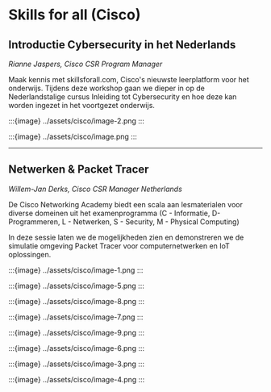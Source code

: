 # Skills for all (Cisco)

## Introductie Cybersecurity in het Nederlands

*Rianne Jaspers, Cisco CSR Program Manager*

Maak kennis met skillsforall.com, Cisco's nieuwste leerplatform voor het
onderwijs. Tijdens deze workshop gaan we dieper in op de Nederlandstalige
cursus Inleiding tot Cybersecurity en hoe deze kan worden ingezet in het
voortgezet onderwijs.

:::{image} ../assets/cisco/image-2.png
:::

:::{image} ../assets/cisco/image.png
:::

---

## Netwerken & Packet Tracer 

*Willem-Jan Derks, Cisco CSR Manager Netherlands*

De Cisco Networking Academy biedt een scala aan lesmaterialen voor diverse
domeinen uit het examenprogramma (C - Informatie, D- Programmeren, L -
Netwerken, S - Security, M - Physical Computing)

In deze sessie laten we de mogelijkheden zien en demonstreren we de simulatie
omgeving Packet Tracer voor computernetwerken en IoT oplossingen.

:::{image} ../assets/cisco/image-1.png
:::

:::{image} ../assets/cisco/image-5.png
:::

:::{image} ../assets/cisco/image-8.png
:::

:::{image} ../assets/cisco/image-7.png
:::

:::{image} ../assets/cisco/image-9.png
:::

:::{image} ../assets/cisco/image-6.png
:::

:::{image} ../assets/cisco/image-3.png
:::

:::{image} ../assets/cisco/image-4.png
:::